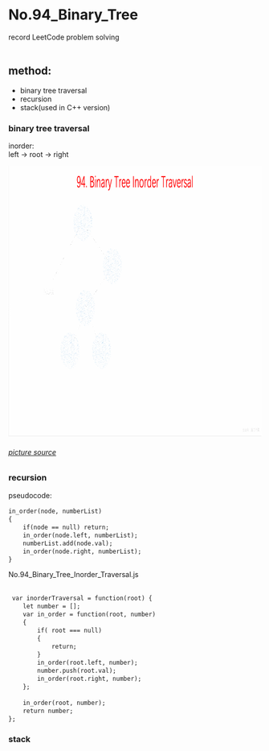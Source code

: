 # No.94_Binary_Tree
record LeetCode problem solving
</br>
</br>
## method:
- binary tree traversal
- recursion
- stack(used in C++ version)
 

### binary tree traversal

inorder:<br>
left -> root -> right

<img src="https://github.com/Jimmy888888/No.94_Binary_Tree/blob/main/inorder.gif?raw=true" with="961" height="538" alt="in_order">

###### <a href = "https://github.com/MisterBooo/LeetCodeAnimation">picture source</a>


### recursion

pseudocode:
```
in_order(node, numberList)
{
	if(node == null) return;
	in_order(node.left, numberList);
	numberList.add(node.val);
	in_order(node.right, numberList);
}
```

No.94_Binary_Tree_Inorder_Traversal.js
```

 var inorderTraversal = function(root) {
    let number = [];
    var in_order = function(root, number)
    {
        if( root === null)
        {
            return;
        }
        in_order(root.left, number);
        number.push(root.val);
        in_order(root.right, number);
    };

    in_order(root, number);
    return number;
};

```

### stack